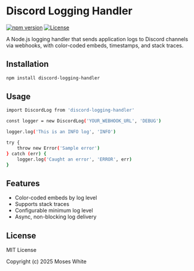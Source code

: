# Discord Logging Handler

[![npm version](https://img.shields.io/npm/v/log-to-discord)](https://www.npmjs.com/package/log-to-discord)
[![License](https://img.shields.io/npm/l/log-to-discord)](LICENSE)

A Node.js logging handler that sends application logs to Discord channels via webhooks, with color-coded embeds, timestamps, and stack traces.

## Installation

```bash
npm install discord-logging-handler

```

## Usage

```bash
import DiscordLog from 'discord-logging-handler'

const logger = new DiscordLog('YOUR_WEBHOOK_URL', 'DEBUG')

logger.log('This is an INFO log', 'INFO')

try {
    throw new Error('Sample error')
} catch (err) {
    logger.log('Caught an error', 'ERROR', err)
}
```

## Features

- Color-coded embeds by log level
- Supports stack traces
- Configurable minimum log level
- Async, non-blocking log delivery

## License

MIT License

Copyright (c) 2025 Moses White
